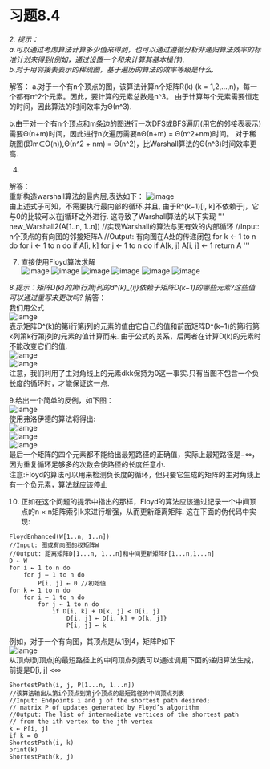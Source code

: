 # 习题8.4

*2. 提示：  
a.可以通过考虑算法计算多少值来得到，也可以通过遵循分析非递归算法效率的标准计划来得到(例如，通过设置一个和来计算其基本操作).  
b.对于用邻接表表示的稀疏图，基于遍历的算法的效率等级是什么.*     
    
    
    
解答：
a.对于一个有n个顶点的图，该算法计算n个矩阵R(k) (k = 1,2,...,n)，每一个都有n^2个元素。因此，要计算的元素总数是n^3。
由于计算每个元素需要恒定的时间，因此算法的时间效率为Θ(n^3).  

b.由于对一个有n个顶点和m条边的图进行一次DFS或BFS遍历(用它的邻接表表示)需要Θ(n+m)时间，因此进行n次遍历需要nΘ(n+m) = Θ(n^2+nm)时间。
对于稀疏图(即m∈O(n)),Θ(n^2 + nm) = Θ(n^2)，比Warshall算法的Θ(n^3)时间效率更高.  

  
4.
解答：  
重新构造warshall算法的最内层,表达如下：
 ![image](https://github.com/ztc-111/design-and-analysis-of-algorithm/blob/5379f1d55352875377acf3f590a6fcd129589c65/docs/ch08/ch08-4/picture/T4.jpg)  
由上述式子可知，不需要执行最内部的循环.并且, 由于R^(k−1)[i, k]不依赖于j，它与0的比较可以在j循环之外进行.
这导致了Warshall算法的以下实现
'''
new_Warshall2(A[1..n, 1..n])
//实现Warshall的算法与更有效的内部循环
//Input: n个顶点的有向图的邻接矩阵A
//Output: 有向图在A处的传递闭包
for k ← 1 to n do
	for i ← 1 to n do
		if A[i, k]
			for j ← 1 to n do
				if A[k, j]
					A[i, j] ← 1
return A
'''

   
7. 直接使用Floyd算法求解    
![image](https://github.com/ztc-111/design-and-analysis-of-algorithm/blob/5379f1d55352875377acf3f590a6fcd129589c65/docs/ch08/ch08-4/picture/T7-1.jpg)
![image](https://github.com/ztc-111/design-and-analysis-of-algorithm/blob/5379f1d55352875377acf3f590a6fcd129589c65/docs/ch08/ch08-4/picture/T7-2.jpg)
![image](https://github.com/ztc-111/design-and-analysis-of-algorithm/blob/5379f1d55352875377acf3f590a6fcd129589c65/docs/ch08/ch08-4/picture/T7-3.jpg)
![image](https://github.com/ztc-111/design-and-analysis-of-algorithm/blob/5379f1d55352875377acf3f590a6fcd129589c65/docs/ch08/ch08-4/picture/T7-4.jpg)
![image](https://github.com/ztc-111/design-and-analysis-of-algorithm/blob/5379f1d55352875377acf3f590a6fcd129589c65/docs/ch08/ch08-4/picture/T7-5.jpg)
![image](https://github.com/ztc-111/design-and-analysis-of-algorithm/blob/5379f1d55352875377acf3f590a6fcd129589c65/docs/ch08/ch08-4/picture/T7-6.jpg)

  
*8.提示：矩阵D(k)的第i行第j列的d^(k)_{ij}依赖于矩阵D(k−1)的哪些元素?这些值可以通过重写来更改吗?* 
解答：  
我们用公式   
![iamge](https://github.com/ztc-111/design-and-analysis-of-algorithm/blob/5379f1d55352875377acf3f590a6fcd129589c65/docs/ch08/ch08-4/picture/T8-1.jpg)  
表示矩阵D^(k)的第i行第j列的元素的值由它自己的值和前面矩阵D^(k−1)的第i行第k列第k行第j列的元素的值计算而来.
由于公式的关系，后两者在计算D(k)的元素时不能改变它们的值.  
![iamge](https://github.com/ztc-111/design-and-analysis-of-algorithm/blob/5379f1d55352875377acf3f590a6fcd129589c65/docs/ch08/ch08-4/picture/T8-2.jpg)  
![iamge](https://github.com/ztc-111/design-and-analysis-of-algorithm/blob/5379f1d55352875377acf3f590a6fcd129589c65/docs/ch08/ch08-4/picture/T8-3.jpg)    
注意，我们利用了主对角线上的元素dkk保持为0这一事实.只有当图不包含一个负长度的循环时，才能保证这一点.

   
9.给出一个简单的反例，如下图：  
![iamge](https://github.com/ztc-111/design-and-analysis-of-algorithm/blob/5379f1d55352875377acf3f590a6fcd129589c65/docs/ch08/ch08-4/picture/T9-1.jpg)  
使用弗洛伊德的算法将得出:  
![iamge](https://github.com/ztc-111/design-and-analysis-of-algorithm/blob/5379f1d55352875377acf3f590a6fcd129589c65/docs/ch08/ch08-4/picture/T9-2.jpg)  
![iamge](https://github.com/ztc-111/design-and-analysis-of-algorithm/blob/5379f1d55352875377acf3f590a6fcd129589c65/docs/ch08/ch08-4/picture/T9-3.jpg)  
![iamge](https://github.com/ztc-111/design-and-analysis-of-algorithm/blob/5379f1d55352875377acf3f590a6fcd129589c65/docs/ch08/ch08-4/picture/T9-4.jpg)    
最后一个矩阵的四个元素都不能给出最短路径的正确值，实际上最短路径是−∞，
因为重复循环足够多的次数会使路径的长度任意小.  
注意:Floyd的算法可以用来检测负长度的循环，但只要它生成的矩阵的主对角线上有一个负元素，算法就应该停止


  
10. 正如在这个问题的提示中指出的那样，Floyd的算法应该通过记录一个中间顶点的n × n矩阵索引k来进行增强，从而更新距离矩阵. 这在下面的伪代码中实现:
```
FloydEnhanced(W[1..n, 1..n])
//Input: 图或有向图的权矩阵W
//Output: 距离矩阵D[1...n, 1...n]和中间更新矩阵P[1...n,1...n]
D ← W
for i ← 1 to n do
	for j ← 1 to n do
		P[i, j] ← 0 //初始值
for k ← 1 to n do
	for i ← 1 to n do
		for j ← 1 to n do
			if D[i, k] + D[k, j] < D[i, j]
				D[i, j] ← D[i, k] + D[k, j]}
				P[i, j] ← k

```
例如，对于一个有向图，其顶点是从1到4，矩阵P如下  
![iamge](https://github.com/ztc-111/design-and-analysis-of-algorithm/blob/5379f1d55352875377acf3f590a6fcd129589c65/docs/ch08/ch08-4/picture/T10.jpg)  
从顶点i到顶点j的最短路径上的中间顶点列表可以通过调用下面的递归算法生成，前提是D[i, j] <∞

```
ShortestPath(i, j, P[1...n, 1...n])
//该算法输出从第i个顶点到第j个顶点的最短路径的中间顶点列表
//Input: Endpoints i and j of the shortest path desired;
// matrix P of updates generated by Floyd’s algorithm
//Output: The list of intermediate vertices of the shortest path
// from the ith vertex to the jth vertex
k ← P[i, j]
if k = 0
ShortestPath(i, k)
print(k)
ShortestPath(k, j)
```
